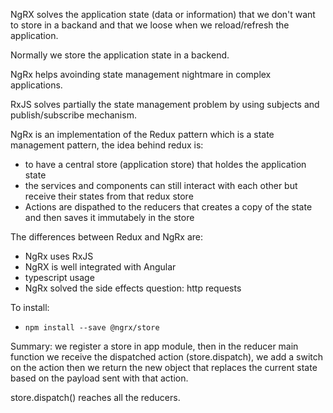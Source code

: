 NgRX solves the application state (data or information) that we don't want to store in a backand and that we loose when we reload/refresh the application.

Normally we store the application state in a backend.

NgRx helps avoinding state management nightmare in complex applications.

RxJS solves partially the state management problem by using subjects and publish/subscribe mechanism.

NgRx is an implementation of the Redux pattern which is a state management pattern, the idea behind redux is:
- to have a central store (application store) that holdes the application state
- the services and components can still interact with each other but receive their states from that redux store
- Actions are dispathed to the reducers that creates a copy of the state and then saves it immutabely in the store

The differences between Redux and NgRx are:
- NgRx uses RxJS
- NgRX is well integrated with Angular
- typescript usage
- NgRx solved the side effects question: http requests

To install:
- `npm install --save @ngrx/store`

Summary: we register a store in app module, then in the reducer main function we receive the dispatched action (store.dispatch), we add a switch on the action then we return the new object that replaces the current state based on the payload sent with that action.

store.dispatch() reaches all the reducers.